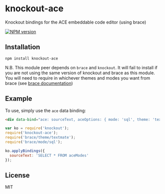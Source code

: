 # knockout-ace

Knockout bindings for the ACE embeddable code editor (using brace)

[![NPM version](https://badge.fury.io/js/knockout-ace.png)](http://badge.fury.io/js/knockout-ace)

## Installation

    npm install knockout-ace

N.B. This module peer depends on `brace` and `knockout`.  It will fail to install if you are not using the same version of knockout and brace as this module.  You will need to require in whichever themes and modes you want from brace (see [brace documentation](https://github.com/thlorenz/brace))

## Example

To use, simply use the `ace` data binding:

```html
<div data-bind="ace: sourceText, aceOptions: { mode: 'sql', theme: 'textmate' }"></div>
```

```javascript
var ko = require('knockout');
require('knockout-ace');
require('brace/theme/textmate');
require('brace/mode/sql');

ko.applyBindings({
  sourceText: 'SELECT * FROM aceModes'
});
```

## License

  MIT
